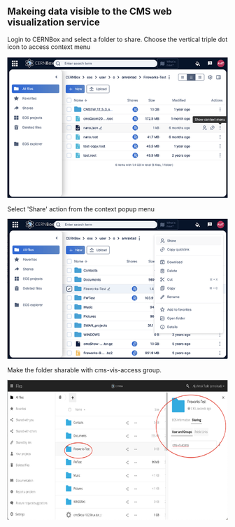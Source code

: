 ## Makeing data visible to the CMS web visualization service
Login to CERNBox and select a folder to share. Choose the vertical triple dot icon to access context menu

<img src="share-context-menu.png" >

Select 'Share' action from the context popup menu

<img src="share-popup.png" >


Make the folder sharable with cms-vis-access group.

<img src="sharing.png" height="320" >
